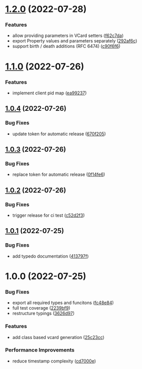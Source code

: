 # [1.2.0](https://github.com/1nVitr0/lib-generate-vcard/compare/v1.1.0...v1.2.0) (2022-07-28)


### Features

* allow providing parameters in VCard setters ([f62c7da](https://github.com/1nVitr0/lib-generate-vcard/commit/f62c7daf52dca3dcb8c6c4a0a366e6848732dce6))
* export Property values and parameters separately ([292af6c](https://github.com/1nVitr0/lib-generate-vcard/commit/292af6caa0abac3b5cae1cd4fb5a0e043327c0d8))
* support birth / death additions (RFC 6474) ([c90f6f6](https://github.com/1nVitr0/lib-generate-vcard/commit/c90f6f68b85e3ff937ed6062d2a7cd113f052daf))

# [1.1.0](https://github.com/1nVitr0/lib-generate-vcard/compare/v1.0.4...v1.1.0) (2022-07-26)


### Features

* implement client pid map ([ea99237](https://github.com/1nVitr0/lib-generate-vcard/commit/ea99237d8d1e1de682fc8ed473f0766ae92722f6))

## [1.0.4](https://github.com/1nVitr0/lib-generate-vcard/compare/v1.0.3...v1.0.4) (2022-07-26)


### Bug Fixes

* update token for automatic release ([670f205](https://github.com/1nVitr0/lib-generate-vcard/commit/670f2057538266155bc5c1a17160ae9eb0553cd0))

## [1.0.3](https://github.com/1nVitr0/lib-generate-vcard/compare/v1.0.2...v1.0.3) (2022-07-26)


### Bug Fixes

* replace token for automatic release ([0f14fe6](https://github.com/1nVitr0/lib-generate-vcard/commit/0f14fe62e80c99a94f7270ca862db5e051d65875))

## [1.0.2](https://github.com/1nVitr0/lib-generate-vcard/compare/v1.0.1...v1.0.2) (2022-07-26)


### Bug Fixes

* trigger release for ci test ([c52d2f3](https://github.com/1nVitr0/lib-generate-vcard/commit/c52d2f391a2cc579e573cb275579a1b00c512b95))

## [1.0.1](https://github.com/1nVitr0/lib-generate-vcard/compare/v1.0.0...v1.0.1) (2022-07-25)


### Bug Fixes

* add typedo documentation ([413797f](https://github.com/1nVitr0/lib-generate-vcard/commit/413797f4c8efaa5463c23c45e68f91a3e9d9e693))

# 1.0.0 (2022-07-25)


### Bug Fixes

* export all required types and funcitons ([fc48e84](https://github.com/1nVitr0/lib-generate-vcard/commit/fc48e8498121172b2c84a3ebd3ba144f40336f87))
* full test coverage ([2239bf9](https://github.com/1nVitr0/lib-generate-vcard/commit/2239bf91258ccba6f0b2cd4f22b4f5a37068c803))
* restructure typings ([3626d97](https://github.com/1nVitr0/lib-generate-vcard/commit/3626d97a1e4c8116bd9689782789c1e15637863d))


### Features

* add class based vcard generation ([25c23cc](https://github.com/1nVitr0/lib-generate-vcard/commit/25c23cc75910083fd97d8d24cdf3fe170d8165da))


### Performance Improvements

* reduce timestamp complexity ([cd7000e](https://github.com/1nVitr0/lib-generate-vcard/commit/cd7000e7929be93b725d6847092bad32c8c23a19))
